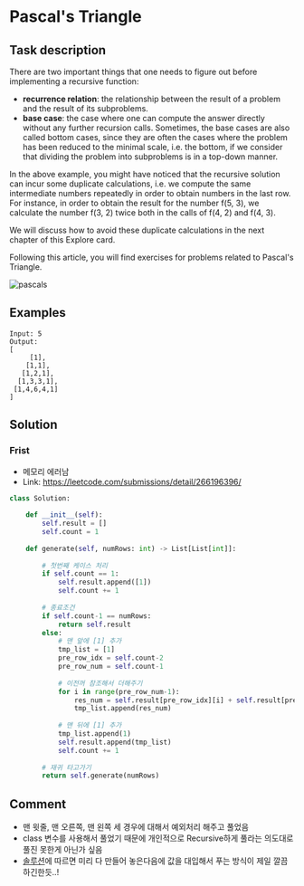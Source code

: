 # Pascal's Triangle

## Task description
There are two important things that one needs to figure out before implementing a recursive function:

- **recurrence relation**: the relationship between the result of a problem and the result of its subproblems.
- **base case**: the case where one can compute the answer directly without any further recursion calls. Sometimes, the base cases are also called bottom cases, since they are often the cases where the problem has been reduced to the minimal scale, i.e. the bottom, if we consider that dividing the problem into subproblems is in a top-down manner.

In the above example, you might have noticed that the recursive solution can incur some duplicate calculations, i.e. we compute the same intermediate numbers repeatedly in order to obtain numbers in the last row. For instance, in order to obtain the result for the number f(5, 3), we calculate the number f(3, 2) twice both in the calls of f(4, 2) and f(4, 3).

We will discuss how to avoid these duplicate calculations in the next chapter of this Explore card.

Following this article, you will find exercises for problems related to Pascal's Triangle.

![pascals](https://upload.wikimedia.org/wikipedia/commons/0/0d/PascalTriangleAnimated2.gif)

## Examples

```
Input: 5
Output:
[
     [1],
    [1,1],
   [1,2,1],
  [1,3,3,1],
 [1,4,6,4,1]
]
```

## Solution

### Frist
- 메모리 에러남
- Link: https://leetcode.com/submissions/detail/266196396/

```python
class Solution:
    
    def __init__(self):
        self.result = []
        self.count = 1
    
    def generate(self, numRows: int) -> List[List[int]]:
        
        # 첫번째 케이스 처리
        if self.count == 1:
            self.result.append([1])
            self.count += 1
        
        # 종료조건
        if self.count-1 == numRows:
            return self.result
        else:
            # 맨 앞에 [1] 추가
            tmp_list = [1]
            pre_row_idx = self.count-2
            pre_row_num = self.count-1
            
            # 이전꺼 참조해서 더해주기
            for i in range(pre_row_num-1):
                res_num = self.result[pre_row_idx][i] + self.result[pre_row_idx][i+1]
                tmp_list.append(res_num)
                
            # 맨 뒤에 [1] 추가
            tmp_list.append(1)
            self.result.append(tmp_list)            
            self.count += 1
        
        # 재귀 타고가기 
        return self.generate(numRows)
```

## Comment
- 맨 윗줄, 맨 오른쪽, 맨 왼쪽 세 경우에 대해서 예외처리 해주고 풀었음
- class 변수를 사용해서 풀었기 때문에 개인적으로 Recursive하게 풀라는 의도대로 풀진 못한게 아닌가 싶음
- [솔루션](https://leetcode.com/problems/pascals-triangle/solution/)에 따르면 미리 다 만들어 놓은다음에 값을 대입해서 푸는 방식이 제일 깔끔하긴한듯..!
